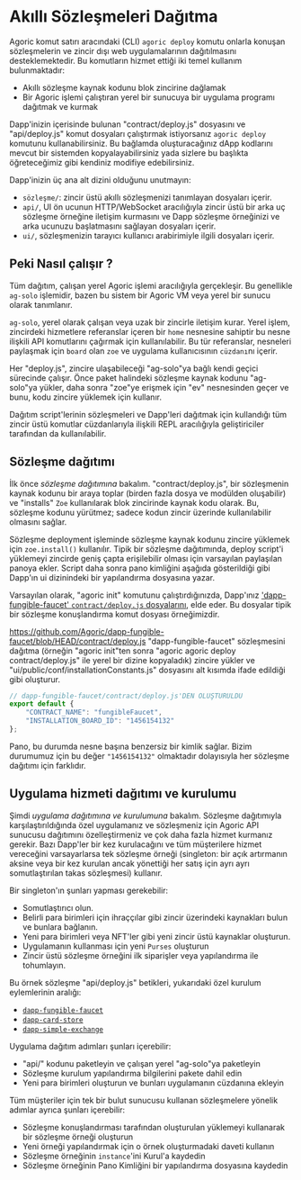 # Akıllı Sözleşmeleri Dağıtma

Agoric komut satırı aracındaki  (CLI) `agoric deploy` komutu onlarla konuşan sözleşmelerin ve zincir dışı web uygulamalarının dağıtılmasını desteklemektedir. Bu komutların hizmet ettiği iki temel kullanım bulunmaktadır:

* Akıllı sözleşme kaynak kodunu blok zincirine dağlamak
* Bir Agoric işlemi çalıştıran yerel bir sunucuya bir uygulama programı dağıtmak ve kurmak

Dapp'inizin içerisinde bulunan "contract/deploy.js" dosyasını ve "api/deploy.js" komut dosyaları çalıştırmak istiyorsanız `agoric deploy` komutunu kullanabilirsiniz. Bu bağlamda oluşturacağınız dApp kodlarını mevcut bir sistemden kopyalayabilirsiniz yada sizlere bu başlıkta öğreteceğimiz gibi kendiniz modifiye edebilirsiniz.

Dapp'inizin üç ana alt dizini olduğunu unutmayın:
- `sözleşme/`: zincir üstü akıllı sözleşmenizi tanımlayan dosyaları içerir.
- `api/`, UI ön ucunun HTTP/WebSocket aracılığıyla zincir üstü bir arka uç sözleşme örneğine iletişim kurmasını ve Dapp sözleşme örneğinizi ve arka ucunuzu başlatmasını sağlayan dosyaları içerir.
- `ui/`, sözleşmenizin tarayıcı kullanıcı arabirimiyle ilgili dosyaları içerir.

## Peki Nasıl çalışır ?

Tüm dağıtım, çalışan yerel Agoric işlemi aracılığıyla gerçekleşir. Bu genellikle `ag-solo` işlemidir,
bazen bu sistem bir Agoric VM veya yerel bir sunucu olarak tanımlanır.

`ag-solo`, yerel olarak çalışan veya uzak bir zincirle iletişim kurar. Yerel işlem, zincirdeki hizmetlere referanslar içeren bir `home` nesnesine sahiptir bu nesne ilişkili API komutlarını çağırmak için kullanılabilir. Bu tür referanslar, nesneleri paylaşmak için `board` olan `zoe` ve uygulama kullanıcısının `cüzdanı`nı içerir.

Her "deploy.js", zincire ulaşabileceği "ag-solo"ya bağlı kendi geçici sürecinde çalışır. Önce paket halindeki sözleşme kaynak kodunu "ag-solo"ya yükler, daha sonra "zoe"ye erişmek için "ev" nesnesinden geçer ve bunu, kodu zincire yüklemek için kullanır.

Dağıtım script'lerinin sözleşmeleri ve Dapp'leri dağıtmak için kullandığı tüm zincir üstü komutlar cüzdanlarıyla ilişkili REPL aracılığıyla geliştiriciler tarafından da kullanılabilir.

## Sözleşme dağıtımı

İlk önce *sözleşme dağıtımına* bakalım. "contract/deploy.js", bir sözleşmenin kaynak kodunu bir araya toplar (birden fazla dosya ve modülden oluşabilir) ve "installs" `Zoe` kullanılarak blok zincirinde kaynak kodu olarak.
Bu, sözleşme kodunu yürütmez; sadece kodun zincir üzerinde kullanılabilir olmasını sağlar.

Sözleşme deployment işleminde sözleşme kaynak kodunu zincire yüklemek için `zoe.install()` kullanılır.  Tipik bir sözleşme dağıtımında, deploy script'i  yüklemeyi zincirde geniş çapta erişilebilir olması için varsayılan paylaşılan panoya ekler. Script daha sonra pano kimliğini aşağıda gösterildiği gibi Dapp'ın ui dizinindeki bir yapılandırma dosyasına yazar.

Varsayılan olarak, "agoric init" komutunu çalıştırdığınızda, Dapp'ınız
['dapp-fungible-faucet' `contract/deploy.js` dosyalarını](https://github.com/Agoric/dapp-fungible-faucet/blob/HEAD/contract/deploy.js), elde eder. Bu dosyalar tipik bir sözleşme konuşlandırma komut dosyası örneğimizdir.

https://github.com/Agoric/dapp-fungible-faucet/blob/HEAD/contract/deploy.js
"dapp-fungible-faucet" sözleşmesini dağıtma (örneğin "agoric init"ten sonra "agoric agoric deploy contract/deploy.js" ile yerel bir dizine kopyaladık) zincire yükler ve "ui/public/conf/installationConstants.js" dosyasını alt kısımda ifade edildiği gibi oluşturur.

```js
// dapp-fungible-faucet/contract/deploy.js'DEN OLUŞTURULDU
export default {
    "CONTRACT_NAME": "fungibleFaucet",
    "INSTALLATION_BOARD_ID": "1456154132"
};
```
Pano, bu durumda nesne başına benzersiz bir kimlik sağlar. Bizim durumumuz için bu değer `"1456154132"` olmaktadır dolayısıyla her sözleşme dağıtımı için farklıdır.

## Uygulama hizmeti dağıtımı ve kurulumu

Şimdi *uygulama dağıtımına ve kurulumuna* bakalım. Sözleşme dağıtımıyla karşılaştırıldığında özel uygulamanız ve sözleşmeniz için Agoric API sunucusu dağıtımını özelleştirmeniz ve çok daha fazla hizmet kurmanız gerekir. Bazı Dapp'ler bir kez kurulacağını ve tüm müşterilere hizmet vereceğini varsayarlarsa tek sözleşme örneği (singleton: bir açık artırmanın aksine
veya bir kez kurulan ancak yönettiği her satış için ayrı ayrı somutlaştırılan takas sözleşmesi) kullanır.

Bir singleton'ın şunları yapması gerekebilir:
- Somutlaştırıcı olun.
- Belirli para birimleri için ihraççılar gibi zincir üzerindeki kaynakları bulun ve bunlara bağlanın.
- Yeni para birimleri veya NFT'ler gibi yeni zincir üstü kaynaklar oluşturun.
- Uygulamanın kullanması için yeni `Purses` oluşturun
- Zincir üstü sözleşme örneğini ilk siparişler veya yapılandırma ile tohumlayın.

Bu örnek sözleşme "api/deploy.js" betikleri, yukarıdaki özel kurulum eylemlerinin aralığı:
* [`dapp-fungible-faucet`](https://github.com/Agoric/dapp-fungible-faucet/blob/HEAD/api/deploy.js)
* [`dapp-card-store`](https://github.com/Agoric/dapp-card-store/blob/HEAD/api/deploy.js)
* [`dapp-simple-exchange`](https://github.com/Agoric/dapp-simple-exchange/blob/HEAD/api/deploy.js)

Uygulama dağıtım adımları şunları içerebilir:
* "api/" kodunu paketleyin ve çalışan yerel "ag-solo"ya paketleyin
* Sözleşme kurulum yapılandırma bilgilerini pakete dahil edin
* Yeni para birimleri oluşturun ve bunları uygulamanın cüzdanına ekleyin

Tüm müşteriler için tek bir bulut sunucusu kullanan sözleşmelere yönelik adımlar ayrıca şunları içerebilir:
* Sözleşme konuşlandırması tarafından oluşturulan yüklemeyi kullanarak bir sözleşme örneği oluşturun
* Yeni örneği yapılandırmak için o örnek oluşturmadaki daveti kullanın
* Sözleşme örneğinin `instance`'ini Kurul'a kaydedin
* Sözleşme örneğinin Pano Kimliğini bir yapılandırma dosyasına kaydedin